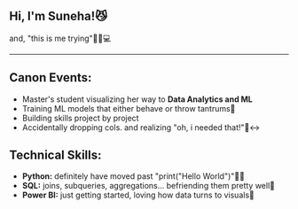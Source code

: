 ## Hi, I'm Suneha!😼

and, "this is me trying"😵‍💫💻

---
## Canon Events:
- Master's student visualizing her way to **Data Analytics and ML** 
- Training ML models that either behave or throw tantrums🗿
- Building skills project by project
- Accidentally dropping cols. and realizing "oh, i needed that!"🙂‍↔️

## Technical Skills:
- **Python:** definitely have moved past "print("Hello World")"👍🏻
- **SQL:** joins, subqueries, aggregations... befriending them pretty well🤔
- **Power BI:** just getting started, loving how data turns to visuals🤯
